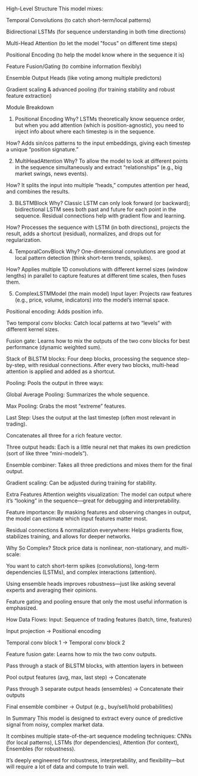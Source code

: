 High-Level Structure
This model mixes:

Temporal Convolutions (to catch short-term/local patterns)

Bidirectional LSTMs (for sequence understanding in both time directions)

Multi-Head Attention (to let the model "focus" on different time steps)

Positional Encoding (to help the model know where in the sequence it is)

Feature Fusion/Gating (to combine information flexibly)

Ensemble Output Heads (like voting among multiple predictors)

Gradient scaling & advanced pooling (for training stability and robust feature extraction)

Module Breakdown
1. Positional Encoding
Why? LSTMs theoretically know sequence order, but when you add attention (which is position-agnostic), you need to inject info about where each timestep is in the sequence.

How? Adds sin/cos patterns to the input embeddings, giving each timestep a unique “position signature.”

2. MultiHeadAttention
Why? To allow the model to look at different points in the sequence simultaneously and extract “relationships” (e.g., big market swings, news events).

How? It splits the input into multiple “heads,” computes attention per head, and combines the results.

3. BiLSTMBlock
Why? Classic LSTM can only look forward (or backward); bidirectional LSTM sees both past and future for each point in the sequence. Residual connections help with gradient flow and learning.

How? Processes the sequence with LSTM (in both directions), projects the result, adds a shortcut (residual), normalizes, and drops out for regularization.

4. TemporalConvBlock
Why? One-dimensional convolutions are good at local pattern detection (think short-term trends, spikes).

How? Applies multiple 1D convolutions with different kernel sizes (window lengths) in parallel to capture features at different time scales, then fuses them.

5. ComplexLSTMModel (the main model)
Input layer: Projects raw features (e.g., price, volume, indicators) into the model’s internal space.

Positional encoding: Adds position info.

Two temporal conv blocks: Catch local patterns at two “levels” with different kernel sizes.

Fusion gate: Learns how to mix the outputs of the two conv blocks for best performance (dynamic weighted sum).

Stack of BiLSTM blocks: Four deep blocks, processing the sequence step-by-step, with residual connections. After every two blocks, multi-head attention is applied and added as a shortcut.

Pooling: Pools the output in three ways:

Global Average Pooling: Summarizes the whole sequence.

Max Pooling: Grabs the most “extreme” features.

Last Step: Uses the output at the last timestep (often most relevant in trading).

Concatenates all three for a rich feature vector.

Three output heads: Each is a little neural net that makes its own prediction (sort of like three “mini-models”).

Ensemble combiner: Takes all three predictions and mixes them for the final output.

Gradient scaling: Can be adjusted during training for stability.

Extra Features
Attention weights visualization: The model can output where it’s “looking” in the sequence—great for debugging and interpretability.

Feature importance: By masking features and observing changes in output, the model can estimate which input features matter most.

Residual connections & normalization everywhere: Helps gradients flow, stabilizes training, and allows for deeper networks.

Why So Complex?
Stock price data is nonlinear, non-stationary, and multi-scale:

You want to catch short-term spikes (convolutions), long-term dependencies (LSTMs), and complex interactions (attention).

Using ensemble heads improves robustness—just like asking several experts and averaging their opinions.

Feature gating and pooling ensure that only the most useful information is emphasized.

How Data Flows:
Input: Sequence of trading features (batch, time, features)

Input projection → Positional encoding

Temporal conv block 1 → Temporal conv block 2

Feature fusion gate: Learns how to mix the two conv outputs.

Pass through a stack of BiLSTM blocks, with attention layers in between

Pool output features (avg, max, last step) → Concatenate

Pass through 3 separate output heads (ensembles) → Concatenate their outputs

Final ensemble combiner → Output (e.g., buy/sell/hold probabilities)

In Summary
This model is designed to extract every ounce of predictive signal from noisy, complex market data.

It combines multiple state-of-the-art sequence modeling techniques: CNNs (for local patterns), LSTMs (for dependencies), Attention (for context), Ensembles (for robustness).

It’s deeply engineered for robustness, interpretability, and flexibility—but will require a lot of data and compute to train well.
